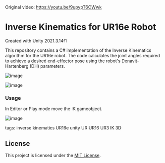 Original video: https://youtu.be/9upypT6OWwk

# Inverse Kinematics for UR16e Robot

Created with Unity 2021.3.14f1

This repository contains a C# implementation of the Inverse Kinematics algorithm for the UR16e robot. The code calculates the joint angles required to achieve a desired end-effector pose using the robot's Denavit-Hartenberg (DH) parameters.

![image](https://user-images.githubusercontent.com/58029218/231768653-8d372e29-0603-4279-a48a-9854aff4a4c9.png)

![image](https://user-images.githubusercontent.com/58029218/231768692-8beda18d-625a-4d5e-ad41-c18a06f99d98.png)


### Usage

In Editor or Play mode move the IK gameobject.

![image](https://user-images.githubusercontent.com/58029218/231768581-8fc544e5-1a10-46d8-9c5c-56f96ce347c0.png)

tags: inverse kinematics UR16e unity UR UR16 UR3 IK 3D

## License

This project is licensed under the [MIT License](LICENSE).
